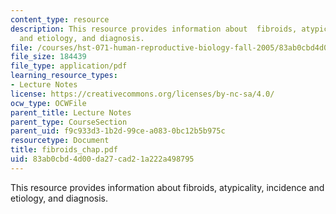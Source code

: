 ```yaml
---
content_type: resource
description: This resource provides information about  fibroids, atypicality, incidence
  and etiology, and diagnosis.
file: /courses/hst-071-human-reproductive-biology-fall-2005/83ab0cbd4d00da27cad21a222a498795_fibroids_chap.pdf
file_size: 184439
file_type: application/pdf
learning_resource_types:
- Lecture Notes
license: https://creativecommons.org/licenses/by-nc-sa/4.0/
ocw_type: OCWFile
parent_title: Lecture Notes
parent_type: CourseSection
parent_uid: f9c933d3-1b2d-99ce-a083-0bc12b5b975c
resourcetype: Document
title: fibroids_chap.pdf
uid: 83ab0cbd-4d00-da27-cad2-1a222a498795
---
```

This resource provides information about  fibroids, atypicality, incidence and etiology, and diagnosis.